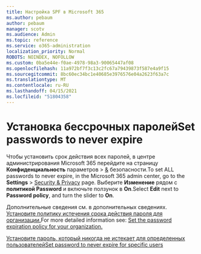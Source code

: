 ```yaml
---
title: Настройка SPF в Microsoft 365
ms.author: pebaum
author: pebaum
manager: scotv
ms.audience: Admin
ms.topic: reference
ms.service: o365-administration
localization_priority: Normal
ROBOTS: NOINDEX, NOFOLLOW
ms.custom: 0ba5e44e-f0ae-4978-98a3-90065447af08
ms.openlocfilehash: 11a972bf7f3c13c2fc67a79439873f587e4a9f15
ms.sourcegitcommit: 8bc60ec34bc1e40685e3976576e04a2623f63a7c
ms.translationtype: MT
ms.contentlocale: ru-RU
ms.lasthandoff: 04/15/2021
ms.locfileid: "51804358"
---
```

# <a name="set-passwords-to-never-expire"></a><span data-ttu-id="7ff74-102">Установка бессрочных паролей</span><span class="sxs-lookup"><span data-stu-id="7ff74-102">Set passwords to never expire</span></span> 

<span data-ttu-id="7ff74-103">Чтобы установить срок действия всех паролей, в центре администрирования Microsoft 365 перейдите на страницу **Конфиденциальность** параметров  >  [ &amp;](https://portal.office.com/adminportal/home#/settings/security) безопасности.</span><span class="sxs-lookup"><span data-stu-id="7ff74-103">To set ALL passwords to never expire, in the Microsoft 365 admin center, go to the **Settings** > [Security &amp; Privacy](https://portal.office.com/adminportal/home#/settings/security) page.</span></span> <span data-ttu-id="7ff74-104">Выберите **Изменение** рядом с **политикой Password** и включьте ползунок в **On**.</span><span class="sxs-lookup"><span data-stu-id="7ff74-104">Select **Edit** next to **Password policy**, and turn the slider to **On**.</span></span>
  
<span data-ttu-id="7ff74-105">Дополнительные сведения см. в дополнительных сведениях. [Установите политику истечения срока действия пароля для организации.](https://docs.microsoft.com/microsoft-365/admin/manage/set-password-expiration-policy)</span><span class="sxs-lookup"><span data-stu-id="7ff74-105">For more detailed information see: [Set the password expiration policy for your organization.](https://docs.microsoft.com/microsoft-365/admin/manage/set-password-expiration-policy)</span></span>
  
[<span data-ttu-id="7ff74-106">Установите пароль, который никогда не истекает для определенных пользователей</span><span class="sxs-lookup"><span data-stu-id="7ff74-106">Set password to never expire for specific users</span></span>](https://docs.microsoft.com/microsoft-365/admin/add-users/set-password-to-never-expire)
  
